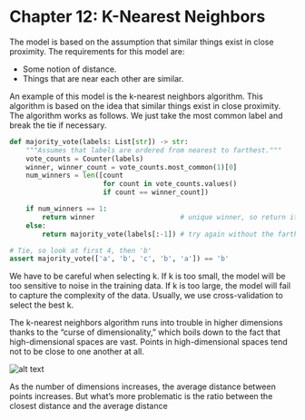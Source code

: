 # Chapter 12: K-Nearest Neighbors

The model is based on the assumption that similar things exist in close proximity. The requirements for this model are:

- Some notion of distance.
- Things that are near each other are similar.

An example of this model is the k-nearest neighbors algorithm. This algorithm is based on the idea that similar things exist in close proximity. The algorithm works as follows. We just take the most common label and break the tie if necessary.

```python
def majority_vote(labels: List[str]) -> str:
    """Assumes that labels are ordered from nearest to farthest."""
    vote_counts = Counter(labels)
    winner, winner_count = vote_counts.most_common(1)[0]
    num_winners = len([count
                       for count in vote_counts.values()
                       if count == winner_count])

    if num_winners == 1:
        return winner                     # unique winner, so return it
    else:
        return majority_vote(labels[:-1]) # try again without the farthest

# Tie, so look at first 4, then 'b'
assert majority_vote(['a', 'b', 'c', 'b', 'a']) == 'b'
```

We have to be careful when selecting k. If k is too small, the model will be too sensitive to noise in the training data. If k is too large, the model will fail to capture the complexity of the data. Usually, we use cross-validation to select the best k.

The k-nearest neighbors algorithm runs into trouble in higher dimensions thanks to the “curse of dimensionality,” which boils down to the fact that high-dimensional spaces are vast. Points in high-dimensional spaces tend not to be close to one another at all.

![alt text](image.png)

As the number of dimensions increases, the average distance between points increases. But what’s more problematic is the ratio between the closest distance and the average distance
